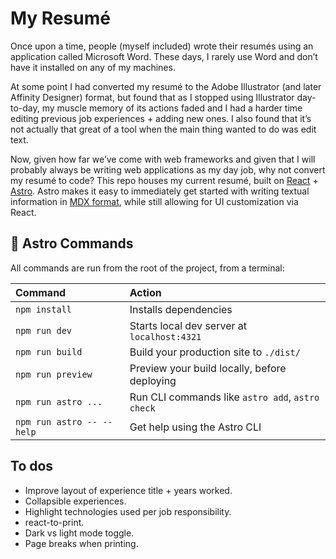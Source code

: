 # My Resumé

Once upon a time, people (myself included) wrote their resumés using an application called Microsoft Word. These days, I rarely use Word and don’t have it installed on any of my machines.

At some point I had converted my resumé to the Adobe Illustrator (and later Affinity Designer) format, but found that as I stopped using Illustrator day-to-day, my muscle memory of its actions faded and I had a harder time editing previous job experiences + adding new ones. I also found that it’s not actually that great of a tool when the main thing wanted to do was edit text.

Now, given how far we’ve come with web frameworks and given that I will probably always be writing web applications as my day job, why not convert my resumé to code? This repo houses my current resumé, built on [React](https://react.dev/) + [Astro](https://astro.build/). Astro makes it easy to immediately get started with writing textual information in [MDX format](https://mdxjs.com/), while still allowing for UI customization via React.

## 🧞 Astro Commands

All commands are run from the root of the project, from a terminal:

| Command                   | Action                                           |
| :------------------------ | :----------------------------------------------- |
| `npm install`             | Installs dependencies                            |
| `npm run dev`             | Starts local dev server at `localhost:4321`      |
| `npm run build`           | Build your production site to `./dist/`          |
| `npm run preview`         | Preview your build locally, before deploying     |
| `npm run astro ...`       | Run CLI commands like `astro add`, `astro check` |
| `npm run astro -- --help` | Get help using the Astro CLI                     |

## To dos

* Improve layout of experience title + years worked.
* Collapsible experiences.
* Highlight technologies used per job responsibility.
* react-to-print.
* Dark vs light mode toggle.
* Page breaks when printing.
